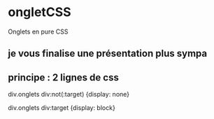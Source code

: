 # ongletCSS
Onglets en pure CSS

## je vous finalise une présentation plus sympa

## principe : 2 lignes de css

div.onglets div:not(:target) {display: none}

div.onglets div:target {display: block}
